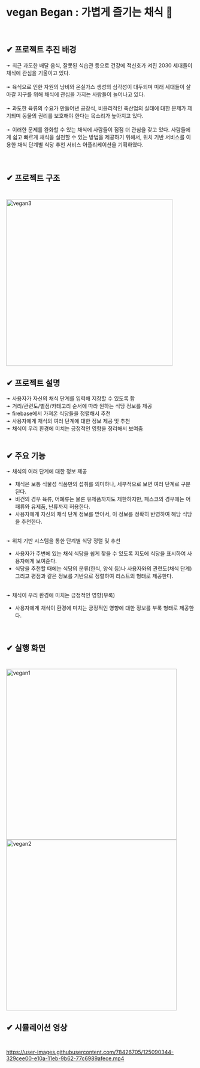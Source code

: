 
# vegan Began : 가볍게 즐기는 채식 &#127807;
<br>

**&#10004; 프로젝트 추진 배경**    
----
&#10139; 최근 과도한 배달 음식, 잘못된 식습관 등으로 건강에 적신호가 켜진 2030 세대들이 채식에 관심을 기울이고 있다.<br><br>
&#10139; 육식으로 인한 자원의 낭비와 온실가스 생성의 심각성이 대두되며 미래 세대들이 살아갈 지구를 위해 채식에 관심을 가지는 사람들이 늘어나고 있다.<br><br>
&#10139; 과도한 육류의 수요가 만들어낸 공장식, 비윤리적인 축산업의 실태에 대한 문제가 제기되며 동물의 권리를 보호해야 한다는 목소리가 높아지고 있다.<br><br>
&#10139; 이러한 문제를 완화할 수 있는 채식에 사람들이 점점 더 관심을 갖고 있다. 사람들에게 쉽고 빠르게 채식을 실천할 수 있는 방법을 제공하기 위해서, 위치 기반 서비스를 이용한 채식 단계별 식당 추천 서비스 어플리케이션을 기획하였다.<br><br>
<br>  

**&#10004; 프로젝트 구조** <br><br>  
----
<img width="444" alt="vegan3" src="https://user-images.githubusercontent.com/78426705/125089318-42680280-e109-11eb-8ebf-6ddf58945140.PNG">  
<br>

**&#10004; 프로젝트 설명**<br>
----
&#10139; 사용자가 자신의 채식 단계를 입력해 저장할 수 있도록 함<br>
&#10139; 거리/관련도/별점/카테고리 순서에 따라 원하는 식당 정보를 제공<br>
&#10139; firebase에서 가져온 식당들을 정렬해서 추천<br>
&#10139; 사용자에게 채식의 여러 단계에 대한 정보 제공 및 추천<br>
&#10139; 채식이 우리 환경에 미치는 긍정적인 영향을 정리해서 보여줌<br>
<br>

**&#10004; 주요 기능**<br>
----
&#10139; 채식의 여러 단계에 대한 정보 제공<br>
- 채식은 보통 식물성 식품만의 섭취를 의미하나, 세부적으로 보면 여러 단계로 구분된다.<br>
- 비건의 경우 육류, 어폐류는 물론 유제품까지도 제한하지만, 페스코의 경우에는 어패류와 유제품, 난류까지 허용한다.<br>
- 사용자에게 자신의 채식 단계 정보를 받아서, 이 정보를 정확히 반영하여 해당 식당을 추천한다.<br><br>
 
&#10139; 위치 기반 시스템을 통한 단계별 식당 정렬 및 추천<br> 
- 사용자가 주변에 있는 채식 식당을 쉽게 찾을 수 있도록 지도에 식당을 표시하여 사용자에게 보여준다.<br>
- 식당을 추천할 때에는 식당의 분류(한식, 양식 등)나 사용자와의 관련도(채식 단계) 그리고 평점과 같은 정보를 기반으로 정렬하여 리스트의 형태로 제공한다.<br><br>
  
&#10139; 채식이 우리 환경에 미치는 긍정적인 영향(부록)<br>
- 사용자에게 채식이 환경에 미치는 긍정적인 영향에 대한 정보를 부록 형태로 제공한다.  
<br>

**&#10004; 실행 화면**<br><br>
----
<img width="455" alt="vegan1" src="https://user-images.githubusercontent.com/78426705/125088294-3e87b080-e108-11eb-8f91-3d5fb21d7072.PNG">  
<img width="455" alt="vegan2" src="https://user-images.githubusercontent.com/78426705/125088298-3fb8dd80-e108-11eb-900a-d6f9e002de7e.PNG">
<br>

**&#10004; 시뮬레이션 영상**<br><br>
----
https://user-images.githubusercontent.com/78426705/125090344-329cee00-e10a-11eb-9b62-77c6989afece.mp4
